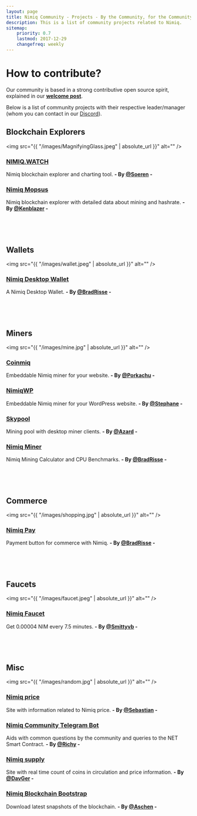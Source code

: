 ```yaml
---
layout: page
title: Nimiq Community - Projects - By the Community, for the Community
description: This is a list of community projects related to Nimiq.
sitemap:
    priority: 0.7
    lastmod: 2017-12-29
    changefreq: weekly
---
```

# How to contribute?
Our community is based in a strong contributive open source spirit, explained in our **[welcome post](http://nimiq.community/blog/welcome-to-nimiq-community/)**.

Below is a list of community projects with their respective leader/manager (whom you can contact in our [Discord](https://discord.gg/92qaVKH)).

## Blockchain Explorers

<span class="image left"><img src="{{ "/images/MagnifyingGlass.jpeg" | absolute_url }}" alt="" /></span>

### [NIMIQ.WATCH](https://nimiq.watch)
Nimiq blockchain explorer and charting tool. **- By [@Soeren](https://t.me/NimiqSoeren) -**

### [Nimiq Mopsus](https://nimiq.mopsus.com)
Nimiq blockchain explorer with detailed data about mining and hashrate. **- By [@Kenblazer](https://discord.gg/92qaVKH) -**

&nbsp;

&nbsp;

## Wallets

<span class="image right"><img src="{{ "/images/wallet.jpeg" | absolute_url }}" alt="" /></span>

### [Nimiq Desktop Wallet](https://github.com/bradrisse/nimiq-desktop-wallet)
A Nimiq Desktop Wallet. **- By [@BradRisse](https://github.com/bradrisse) -**

&nbsp;

&nbsp;

## Miners

<span class="image left"><img src="{{ "/images/mine.jpg" | absolute_url }}" alt="" /></span>

### [Coinmiq](http://www.coinmiq.com)
Embeddable Nimiq miner for your website. **- By [@Porkachu](https://t.me/porkachu) -**

### [NimiqWP](https://github.com/pom75/nimiqWP)
Embeddable Nimiq miner for your WordPress website. **- By [@Stephane](https://github.com/pom75) -**

### [Skypool](https://nimiq.skypool.org)
Mining pool with desktop miner clients. **- By [@Azard](https://github.com/Azard) -**

### [Nimiq Miner](https://nimiqminer.com)
Nimiq Mining Calculator and CPU Benchmarks. **- By [@BradRisse](https://github.com/bradrisse) -**

&nbsp;

&nbsp;

## Commerce

<span class="image right"><img src="{{ "/images/shopping.jpg" | absolute_url }}" alt="" /></span>

### [Nimiq Pay](https://nimiqpay.com)
Payment button for commerce with Nimiq. **- By [@BradRisse](https://github.com/bradrisse) -**



&nbsp;

&nbsp;


## Faucets

<span class="image left"><img src="{{ "/images/faucet.jpeg" | absolute_url }}" alt="" /></span>


### [Nimiq Faucet](https://nimiq-faucet.surge.sh/)
Get 0.00004 NIM every 7.5 minutes. **- By [@Smittyvb](https://github.com/Smittyvb) -**



&nbsp;

&nbsp;


## Misc

<span class="image right"><img src="{{ "/images/random.jpg" | absolute_url }}" alt="" /></span>

### [Nimiq price](https://nimiqprice.com)
Site with information related to Nimiq price. **- By [@Sebastian](https://t.me/sebjalm) -**

### [Nimiq Community Telegram Bot](https://github.com/PanoramicRum/Nimiq-Community-Bot)
Aids with common questions by the community and queries to the NET Smart Contract.  **- By [@Richy](https://t.me/RichyBC) -**

### [Nimiq supply](http://nimiq.supply)
Site with real time count of coins in circulation and price information. **- By [@DavGer](https://t.me/DavGer) -**

### [Nimiq Blockchain Bootstrap](https://aschen.ovh/nimiq)
Download latest snapshots of the blockchain. **- By [@Aschen](https://github.com/aschen) -**
